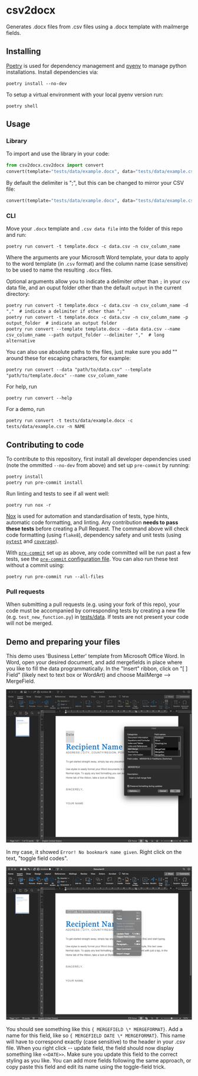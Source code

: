 # csv2docx

Generates .docx files from .csv files using a .docx template with mailmerge fields.

## Installing

[Poetry](https://python-poetry.org/) is used for dependency management and
[pyenv](https://github.com/pyenv/pyenv) to manage python installations. Install dependencies via:

    poetry install --no-dev

To setup a virtual environment with your local pyenv version run:

    poetry shell

## Usage

### Library

To import and use the library in your code:

```python
from csv2docx.csv2docx import convert
convert(template="tests/data/example.docx", data="tests/data/example.csv", name="NAME")
```
By default the delimiter is ";", but this can be changed to mirror your CSV file:

```python
convert(template="tests/data/example.docx", data="tests/data/example.csv", name="NAME", delimiter=",")
```

### CLI

Move your `.docx` template and `.csv data file` into the folder of this repo and run:

    poetry run convert -t template.docx -c data.csv -n csv_column_name

Where the arguments are your Microsoft Word template, your data to apply to the word template (in .`csv` format) and the column name (case sensitive) to be used to name the resulting `.docx` files.

Optional arguments allow you to indicate a delimiter other than `;` in your `csv` data file, and an ouput folder other than the default `output` in the current directory:

    poetry run convert -t template.docx -c data.csv -n csv_column_name -d ","  # indicate a delimiter if other than ";"
    poetry run convert -t template.docx -c data.csv -n csv_column_name -p output_folder  # indicate an output folder
    poetry run convert --template template.docx --data data.csv --name csv_column_name --path output_folder --delimiter ","  # long alternative

You can also use absolute paths to the files, just make sure you add "" around these for escaping characters, for example:

    poetry run convert --data "path/to/data.csv" --template "path/to/template.docx" --name csv_column_name

For help, run

    poetry run convert --help

For a demo, run

    poetry run convert -t tests/data/example.docx -c tests/data/example.csv -n NAME



## Contributing to code

To contribute to this repository, first install all developer dependencies used (note the ommitted `--no-dev` from above) and set up `pre-commit` by running:

    poetry install
    poetry run pre-commit install

Run linting and tests to see if all went well:

    poetry run nox -r

[Nox](https://nox.thea.codes/) is used for automation and standardisation of tests, type hints, automatic code formatting, and linting. Any contribution **needs to pass these tests** before creating a Pull Request. The command above will check code formatting (using `flake8`), dependency safety and unit tests (using [`pytest`](https://docs.pytest.org/en/latest/) and [`coverage`](https://coverage.readthedocs.io/)).

With [`pre-commit`](https://pre-commit.com/) set up as above, any code committed will be run past a few tests, see the [`pre-commit` configuration file](.pre-commit-config.yaml). You can also run these test without a commit using:

    poetry run pre-commit run --all-files

### Pull requests
When submitting a pull requests (e.g. using your fork of this repo), your code must be accompanied by corresponding tests by creating a new file (e.g. `test_new_function.py`) in [tests/data](tests/data). If tests are not present your code will not be merged.

## Demo and preparing your files
This demo uses 'Business Letter' template from Microsoft Office Word. In Word, open your desired document, and add mergefields in place where you like to fill the data programmatically. In the "Insert" ribbon, click on "[ ] Field" (likely next to text box or WordArt) and choose MailMerge --> MergeField.

![Insert Field, Mailmerge, Mergefield](images/1_add_field.png)

In my case, it showed `Error! No bookmark name given`. Right click on the text, "toggle field codes".

![Rightcick, toggle field to show the fieldcode](images/2_toggle_field.png)

You should see something like this `{ MERGEFIELD \* MERGEFORMAT}`. Add a name for this field, like so `{ MERGEFIELD DATE \* MERGEFORMAT}`. This name will have to correspond exactly (case sensitive) to the header in your .csv file. When you right click -- update field, the field should now display something like `<<DATE>>`. Make sure you update this field to the correct styling as you like. You can add more fields following the same approach, or copy paste this field and edit its name using the toggle-field trick.
